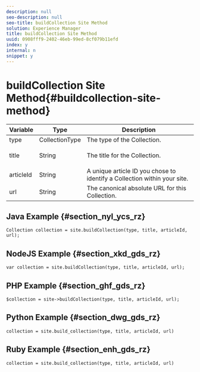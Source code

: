 ```yaml
---
description: null
seo-description: null
seo-title: buildCollection Site Method
solution: Experience Manager
title: buildCollection Site Method
uuid: 0908fff9-2402-46eb-99ed-8cf079b11efd
index: y
internal: n
snippet: y
---
```


# buildCollection Site Method{#buildcollection-site-method}

<table id="properties_gq4_jyf_5y" class="simpletable properties" cellpadding="4" cellspacing="0"> 
 <thead class="prophead sthead"> 
  <th class="proptypehd"> Variable </th> 
  <th class="propvaluehd"> Type </th> 
  <th class="propdeschd"> Description </th> 
 </thead> 
 <tr class="property strow"> 
  <td class="proptype stentry"> <span class="varname"> type </span> </td> 
  <td class="propvalue stentry"> CollectionType </td> 
  <td class="propdesc stentry"> The type of the Collection. </td> 
 </tr> 
 <tr class="property strow"> 
  <td class="proptype stentry"> <span class="varname"> title </span> </td> 
  <td class="propvalue stentry"> String </td> 
  <td class="propdesc stentry"> <p>The title for the Collection.</p> </td> 
 </tr> 
 <tr class="property strow"> 
  <td class="proptype stentry"> <span class="varname"> articleId </span> </td> 
  <td class="propvalue stentry"> String </td> 
  <td class="propdesc stentry"> A unique article ID you chose to identify a Collection within your site. </td> 
 </tr> 
 <tr class="property strow"> 
  <td class="proptype stentry"> <span class="varname"> url </span> </td> 
  <td class="propvalue stentry"> String </td> 
  <td class="propdesc stentry"> The canonical absolute URL for this Collection. </td> 
 </tr> 
</table>

## Java Example {#section_nyl_ycs_rz}

```
Collection collection = site.buildCollection(type, title, articleId, url); 

```

## NodeJS Example {#section_xkd_gds_rz}

```
var collection = site.buildCollection(type, title, articleId, url); 

```

## PHP Example {#section_ghf_gds_rz}

```
$collection = site->buildCollection(type, title, articleId, url); 

```

## Python Example {#section_dwg_gds_rz}

```
collection = site.build_collection(type, title, articleId, url) 

```

## Ruby Example {#section_enh_gds_rz}

```
collection = site.build_collection(type, title, articleId, url) 

```

